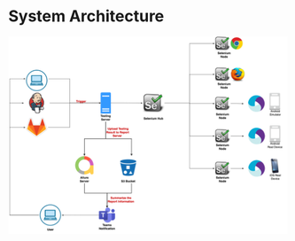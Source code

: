 # System Architecture

![system-architecture](./resources/images/mobile-auto-testing-architecture.png)
